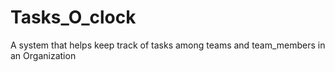 # Tasks_O_clock
A system that helps keep track of tasks among teams and team_members in an Organization
